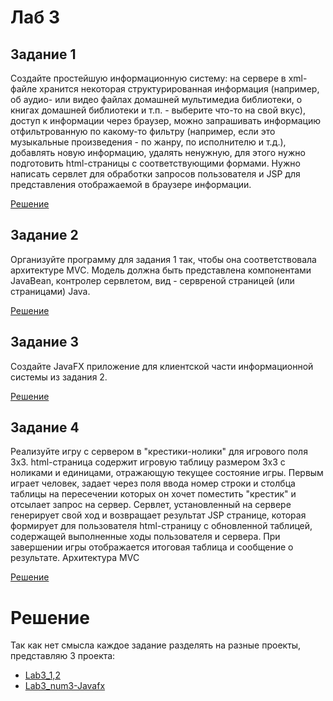 # Лаб 3

## Задание 1

Создайте простейшую информационную систему: на
сервере в xml-файле хранится некоторая структурированная
информация (например, об аудио- или видео файлах домашней
мультимедиа библиотеки, о книгах домашней библиотеки и т.п. -
выберите что-то на свой вкус), доступ к информации через браузер,
можно запрашивать информацию отфильтрованную по какому-то
фильтру (например, если это музыкальные произведения - по жанру, по
исполнителю и т.д.), добавлять новую информацию, удалять ненужную,
для этого нужно подготовить html-страницы с соответствующими
формами. Нужно написать сервлет для обработки запросов
пользователя и JSP для представления отображаемой в браузере
информации. 


[Решение](#%D1%80%D0%B5%D1%88%D0%B5%D0%BD%D0%B8%D0%B5)

## Задание 2

Организуйте программу для задания 1 так, чтобы она
соответствовала архитектуре MVC. Модель должна быть представлена 
компонентами JavaBean, контролер сервлетом, вид - сервреной
страницей (или страницами) Java. 


[Решение](#%D1%80%D0%B5%D1%88%D0%B5%D0%BD%D0%B8%D0%B5)



## Задание 3

Создайте JavaFX приложение для клиентской части
информационной системы из задания 2.

[Решение](#%D1%80%D0%B5%D1%88%D0%B5%D0%BD%D0%B8%D0%B5)



## Задание 4

Реализуйте игру с сервером в "крестики-нолики" для
игрового поля 3x3. html-страница содержит игровую таблицу размером
3x3 с ноликами и единицами, отражающую текущее состояние игры.
Первым играет человек, задает через поля ввода номер строки и
столбца таблицы на пересечении которых он хочет поместить "крестик"
и отсылает запрос на сервер. Сервлет, установленный на сервере
генерирует свой ход и возвращает результат JSP странице, которая
формирует для пользователя html-страницу с обновленной таблицей,
содержащей выполненные ходы пользователя и сервера. При
завершении игры отображается итоговая таблица и сообщение о
результате. Архитектура MVC

[Решение](#%D1%80%D0%B5%D1%88%D0%B5%D0%BD%D0%B8%D0%B5)



 # Решение

Так как нет смысла каждое задание разделять на разные проекты, представляю 3 проекта:
* [Lab3_1,2](./lab3_num1_2.zip)
* [Lab3_num3-Javafx](./lab3_num3.zip)

